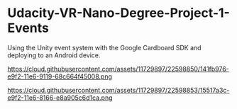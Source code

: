 # Udacity-VR-Nano-Degree-Project-1-Events
Using the Unity event system with the Google Cardboard SDK and deploying to an Android device.

https://cloud.githubusercontent.com/assets/11729897/22598850/141fb976-e9f2-11e6-9119-68c664f45008.png

https://cloud.githubusercontent.com/assets/11729897/22598853/15517a3c-e9f2-11e6-8166-e8a905c6d1ca.png
